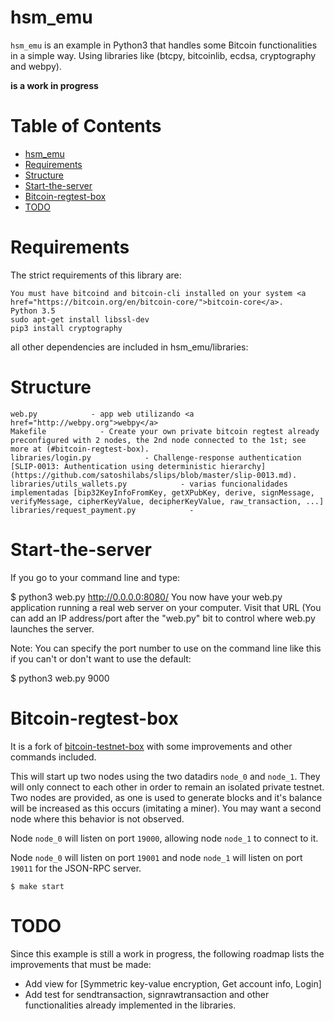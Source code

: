 
# hsm_emu
`hsm_emu` is an example in Python3 that handles some Bitcoin functionalities in a simple way. Using libraries like (btcpy, bitcoinlib, ecdsa, cryptography and webpy).

**is a work in progress**

Table of Contents
=================

   * [hsm_emu](#hsm_emu)
   * [Requirements](#requirements)
   * [Structure](#structure)
   * [Start-the-server](start_server)
   * [Bitcoin-regtest-box](#bitcoin-regtest-box)
   * [TODO](#todo)

# Requirements
The strict requirements of this library are:

    You must have bitcoind and bitcoin-cli installed on your system <a href="https://bitcoin.org/en/bitcoin-core/">bitcoin-core</a>.
    Python 3.5
    sudo apt-get install libssl-dev
    pip3 install cryptography
    
all other dependencies are included in hsm_emu/libraries:

# Structure

    web.py            - app web utilizando <a href="http://webpy.org">webpy</a>  
    Makefile            - Create your own private bitcoin regtest already preconfigured with 2 nodes, the 2nd node connected to the 1st; see more at (#bitcoin-regtest-box).
    libraries/login.py            - Challenge-response authentication [SLIP-0013: Authentication using deterministic hierarchy](https://github.com/satoshilabs/slips/blob/master/slip-0013.md).
    libraries/utils_wallets.py            - varias funcionalidades implementadas [bip32KeyInfoFromKey, getXPubKey, derive, signMessage, verifyMessage, cipherKeyValue, decipherKeyValue, raw_transaction, ...]
    libraries/request_payment.py            -

# Start-the-server
If you go to your command line and type:

$ python3 web.py
http://0.0.0.0:8080/
You now have your web.py application running a real web server on your computer. Visit that URL (You can add an IP address/port after the "web.py" bit to control where web.py launches the server.

Note: You can specify the port number to use on the command line like this if you can't or don't want to use the default:

$ python3 web.py 9000

# Bitcoin-regtest-box
It is a fork of <a href="https://github.com/freewil/bitcoin-testnet-box">bitcoin-testnet-box</a> with some improvements and other commands included.

This will start up two nodes using the two datadirs `node_0` and `node_1`. They
will only connect to each other in order to remain an isolated private testnet.
Two nodes are provided, as one is used to generate blocks and it's balance
will be increased as this occurs (imitating a miner). You may want a second node
where this behavior is not observed.

Node `node_0` will listen on port `19000`, allowing node `node_1` to connect to it.

Node `node_0` will listen on port `19001` and node `node_1` will listen on port `19011`
for the JSON-RPC server.


```
$ make start
```


# TODO
Since this example is still a work in progress, the following roadmap lists the improvements that must be made:
* Add view for [Symmetric key-value encryption, Get account info, Login]
* Add test for sendtransaction, signrawtransaction and other functionalities already implemented in the libraries.

